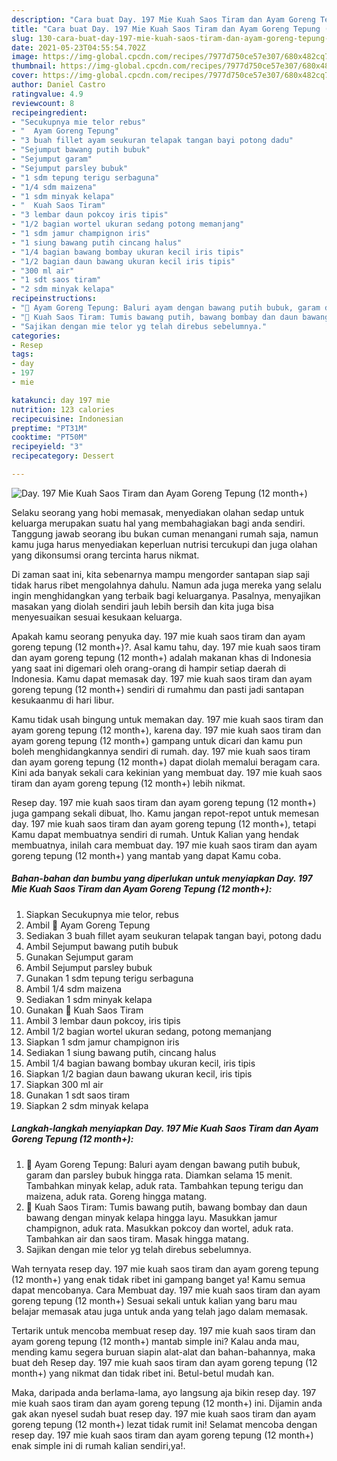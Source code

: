 ```yaml
---
description: "Cara buat Day. 197 Mie Kuah Saos Tiram dan Ayam Goreng Tepung (12 month+) yang lezat dan Mudah Dibuat"
title: "Cara buat Day. 197 Mie Kuah Saos Tiram dan Ayam Goreng Tepung (12 month+) yang lezat dan Mudah Dibuat"
slug: 130-cara-buat-day-197-mie-kuah-saos-tiram-dan-ayam-goreng-tepung-12-month-yang-lezat-dan-mudah-dibuat
date: 2021-05-23T04:55:54.702Z
image: https://img-global.cpcdn.com/recipes/7977d750ce57e307/680x482cq70/day-197-mie-kuah-saos-tiram-dan-ayam-goreng-tepung-12-month-foto-resep-utama.jpg
thumbnail: https://img-global.cpcdn.com/recipes/7977d750ce57e307/680x482cq70/day-197-mie-kuah-saos-tiram-dan-ayam-goreng-tepung-12-month-foto-resep-utama.jpg
cover: https://img-global.cpcdn.com/recipes/7977d750ce57e307/680x482cq70/day-197-mie-kuah-saos-tiram-dan-ayam-goreng-tepung-12-month-foto-resep-utama.jpg
author: Daniel Castro
ratingvalue: 4.9
reviewcount: 8
recipeingredient:
- "Secukupnya mie telor rebus"
- "  Ayam Goreng Tepung"
- "3 buah fillet ayam seukuran telapak tangan bayi potong dadu"
- "Sejumput bawang putih bubuk"
- "Sejumput garam"
- "Sejumput parsley bubuk"
- "1 sdm tepung terigu serbaguna"
- "1/4 sdm maizena"
- "1 sdm minyak kelapa"
- "  Kuah Saos Tiram"
- "3 lembar daun pokcoy iris tipis"
- "1/2 bagian wortel ukuran sedang potong memanjang"
- "1 sdm jamur champignon iris"
- "1 siung bawang putih cincang halus"
- "1/4 bagian bawang bombay ukuran kecil iris tipis"
- "1/2 bagian daun bawang ukuran kecil iris tipis"
- "300 ml air"
- "1 sdt saos tiram"
- "2 sdm minyak kelapa"
recipeinstructions:
- "🍜 Ayam Goreng Tepung: Baluri ayam dengan bawang putih bubuk, garam dan parsley bubuk hingga rata. Diamkan selama 15 menit. Tambahkan minyak kelap, aduk rata. Tambahkan tepung terigu dan maizena, aduk rata. Goreng hingga matang."
- "🍜 Kuah Saos Tiram: Tumis bawang putih, bawang bombay dan daun bawang dengan minyak kelapa hingga layu. Masukkan jamur champignon, aduk rata. Masukkan pokcoy dan wortel, aduk rata. Tambahkan air dan saos tiram. Masak hingga matang."
- "Sajikan dengan mie telor yg telah direbus sebelumnya."
categories:
- Resep
tags:
- day
- 197
- mie

katakunci: day 197 mie 
nutrition: 123 calories
recipecuisine: Indonesian
preptime: "PT31M"
cooktime: "PT50M"
recipeyield: "3"
recipecategory: Dessert

---
```



![Day. 197 Mie Kuah Saos Tiram dan Ayam Goreng Tepung (12 month+)](https://img-global.cpcdn.com/recipes/7977d750ce57e307/680x482cq70/day-197-mie-kuah-saos-tiram-dan-ayam-goreng-tepung-12-month-foto-resep-utama.jpg)

Selaku seorang yang hobi memasak, menyediakan olahan sedap untuk keluarga merupakan suatu hal yang membahagiakan bagi anda sendiri. Tanggung jawab seorang ibu bukan cuman menangani rumah saja, namun kamu juga harus menyediakan keperluan nutrisi tercukupi dan juga olahan yang dikonsumsi orang tercinta harus nikmat.

Di zaman  saat ini, kita sebenarnya mampu mengorder santapan siap saji tidak harus ribet mengolahnya dahulu. Namun ada juga mereka yang selalu ingin menghidangkan yang terbaik bagi keluarganya. Pasalnya, menyajikan masakan yang diolah sendiri jauh lebih bersih dan kita juga bisa menyesuaikan sesuai kesukaan keluarga. 



Apakah kamu seorang penyuka day. 197 mie kuah saos tiram dan ayam goreng tepung (12 month+)?. Asal kamu tahu, day. 197 mie kuah saos tiram dan ayam goreng tepung (12 month+) adalah makanan khas di Indonesia yang saat ini digemari oleh orang-orang di hampir setiap daerah di Indonesia. Kamu dapat memasak day. 197 mie kuah saos tiram dan ayam goreng tepung (12 month+) sendiri di rumahmu dan pasti jadi santapan kesukaanmu di hari libur.

Kamu tidak usah bingung untuk memakan day. 197 mie kuah saos tiram dan ayam goreng tepung (12 month+), karena day. 197 mie kuah saos tiram dan ayam goreng tepung (12 month+) gampang untuk dicari dan kamu pun boleh menghidangkannya sendiri di rumah. day. 197 mie kuah saos tiram dan ayam goreng tepung (12 month+) dapat diolah memalui beragam cara. Kini ada banyak sekali cara kekinian yang membuat day. 197 mie kuah saos tiram dan ayam goreng tepung (12 month+) lebih nikmat.

Resep day. 197 mie kuah saos tiram dan ayam goreng tepung (12 month+) juga gampang sekali dibuat, lho. Kamu jangan repot-repot untuk memesan day. 197 mie kuah saos tiram dan ayam goreng tepung (12 month+), tetapi Kamu dapat membuatnya sendiri di rumah. Untuk Kalian yang hendak membuatnya, inilah cara membuat day. 197 mie kuah saos tiram dan ayam goreng tepung (12 month+) yang mantab yang dapat Kamu coba.

<!--inarticleads1-->

##### Bahan-bahan dan bumbu yang diperlukan untuk menyiapkan Day. 197 Mie Kuah Saos Tiram dan Ayam Goreng Tepung (12 month+):

1. Siapkan Secukupnya mie telor, rebus
1. Ambil  🍜 Ayam Goreng Tepung
1. Sediakan 3 buah fillet ayam seukuran telapak tangan bayi, potong dadu
1. Ambil Sejumput bawang putih bubuk
1. Gunakan Sejumput garam
1. Ambil Sejumput parsley bubuk
1. Gunakan 1 sdm tepung terigu serbaguna
1. Ambil 1/4 sdm maizena
1. Sediakan 1 sdm minyak kelapa
1. Gunakan  🍜 Kuah Saos Tiram
1. Ambil 3 lembar daun pokcoy, iris tipis
1. Ambil 1/2 bagian wortel ukuran sedang, potong memanjang
1. Siapkan 1 sdm jamur champignon iris
1. Sediakan 1 siung bawang putih, cincang halus
1. Ambil 1/4 bagian bawang bombay ukuran kecil, iris tipis
1. Siapkan 1/2 bagian daun bawang ukuran kecil, iris tipis
1. Siapkan 300 ml air
1. Gunakan 1 sdt saos tiram
1. Siapkan 2 sdm minyak kelapa




<!--inarticleads2-->

##### Langkah-langkah menyiapkan Day. 197 Mie Kuah Saos Tiram dan Ayam Goreng Tepung (12 month+):

1. 🍜 Ayam Goreng Tepung: Baluri ayam dengan bawang putih bubuk, garam dan parsley bubuk hingga rata. Diamkan selama 15 menit. Tambahkan minyak kelap, aduk rata. Tambahkan tepung terigu dan maizena, aduk rata. Goreng hingga matang.
1. 🍜 Kuah Saos Tiram: Tumis bawang putih, bawang bombay dan daun bawang dengan minyak kelapa hingga layu. Masukkan jamur champignon, aduk rata. Masukkan pokcoy dan wortel, aduk rata. Tambahkan air dan saos tiram. Masak hingga matang.
1. Sajikan dengan mie telor yg telah direbus sebelumnya.




Wah ternyata resep day. 197 mie kuah saos tiram dan ayam goreng tepung (12 month+) yang enak tidak ribet ini gampang banget ya! Kamu semua dapat mencobanya. Cara Membuat day. 197 mie kuah saos tiram dan ayam goreng tepung (12 month+) Sesuai sekali untuk kalian yang baru mau belajar memasak atau juga untuk anda yang telah jago dalam memasak.

Tertarik untuk mencoba membuat resep day. 197 mie kuah saos tiram dan ayam goreng tepung (12 month+) mantab simple ini? Kalau anda mau, mending kamu segera buruan siapin alat-alat dan bahan-bahannya, maka buat deh Resep day. 197 mie kuah saos tiram dan ayam goreng tepung (12 month+) yang nikmat dan tidak ribet ini. Betul-betul mudah kan. 

Maka, daripada anda berlama-lama, ayo langsung aja bikin resep day. 197 mie kuah saos tiram dan ayam goreng tepung (12 month+) ini. Dijamin anda gak akan nyesel sudah buat resep day. 197 mie kuah saos tiram dan ayam goreng tepung (12 month+) lezat tidak rumit ini! Selamat mencoba dengan resep day. 197 mie kuah saos tiram dan ayam goreng tepung (12 month+) enak simple ini di rumah kalian sendiri,ya!.

